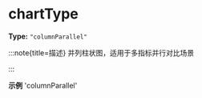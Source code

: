 # chartType

**Type:** `"columnParallel"`

:::note{title=描述}
并列柱状图，适用于多指标并行对比场景

:::

**示例**
'columnParallel'



